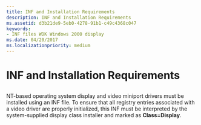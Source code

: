 ```yaml
---
title: INF and Installation Requirements
description: INF and Installation Requirements
ms.assetid: d3b21de9-5eb0-4278-91b1-c49c4368c047
keywords:
- INF files WDK Windows 2000 display
ms.date: 04/20/2017
ms.localizationpriority: medium
---
```


# INF and Installation Requirements


## <span id="ddk_inf_and_installation_requirements_gg"></span><span id="DDK_INF_AND_INSTALLATION_REQUIREMENTS_GG"></span>


NT-based operating system display and video miniport drivers must be installed using an INF file. To ensure that all registry entries associated with a video driver are properly initialized, this INF must be interpreted by the system-supplied display class installer and marked as **Class=Display**.

 

 





